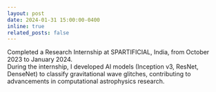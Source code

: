 ```yaml
---
layout: post
date: 2024-01-31 15:00:00-0400
inline: true
related_posts: false
---
```


Completed a Research Internship at SPARTIFICIAL, India, from October 2023 to January 2024.  
During the internship, I developed AI models (Inception v3, ResNet, DenseNet) to classify gravitational wave glitches, contributing to advancements in computational astrophysics research.
